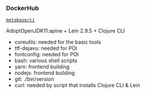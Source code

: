 ### DockerHub
[`metabase/ci`](https://hub.docker.com/repository/docker/metabase/ci)

AdoptOpenJDK11:apine + Lein 2.9.5 + Clojure CLI

- coreutils:    needed for the basic tools
- ttf-dejavu:   needed for POI
- fontconfig:   needed for POI
- bash:         various shell scripts
- yarn:         frontend building
- nodejs:       frontend building
- git:          ./bin/version
- curl:         needed by script that installs Clojure CLI & Lein
